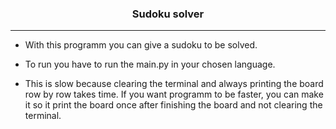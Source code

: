 <div align="center">
  <h3>Sudoku solver</h3>
</div>

---

<div>
  
  - With this programm you can give a sudoku to be solved.
  
  - To run you have to run the main.py in your chosen language.

  - This is slow because clearing the terminal and always printing the board row by row takes time. If you want programm to be faster, you can make it so it print the board once after finishing the board and not clearing the terminal.
</div>

